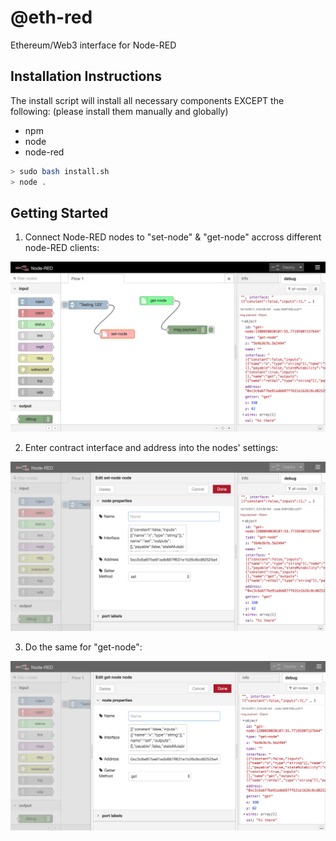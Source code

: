 # @eth-red

Ethereum/Web3 interface for Node-RED

## Installation Instructions

The install script will install all necessary components EXCEPT the following:
(please install them manually and globally)

* npm
* node
* node-red

```bash
> sudo bash install.sh
> node .
```

## Getting Started

1. Connect Node-RED nodes to "set-node" & "get-node" accross different node-RED clients:

![UI](/docs/preview.png?raw=true)

2. Enter contract interface and address into the nodes' settings:

![UI](/docs/setter-settings.png?raw=true)

3. Do the same for "get-node":

![UI](/docs/getter-settings.png?raw=true)
